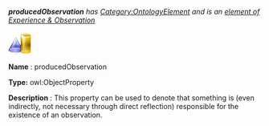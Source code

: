 ___producedObservation__ 
 has
 [Category:OntologyElement](../../Category/OntologyElement "Category:OntologyElement") 
 and is an
 [element of](../../Property/ElementOf "Property:ElementOf") 
[Experience & Observation](../../Submissions/Experience_&_Observation "Submissions:Experience & Observation")_




  





[![ObjectProperty](../public/images/thumb/c/c3/ObjectProperty.gif/45px-ObjectProperty.gif)](../../Image/ObjectProperty.gif "ObjectProperty")


__Name__ 
 : producedObservation
 



__Type:__ 
 owl:ObjectProperty
 



__Description__ 
 : This property can be used to denote that something is (even indirectly, not necessary through direct reflection) responsible for the existence of an observation.